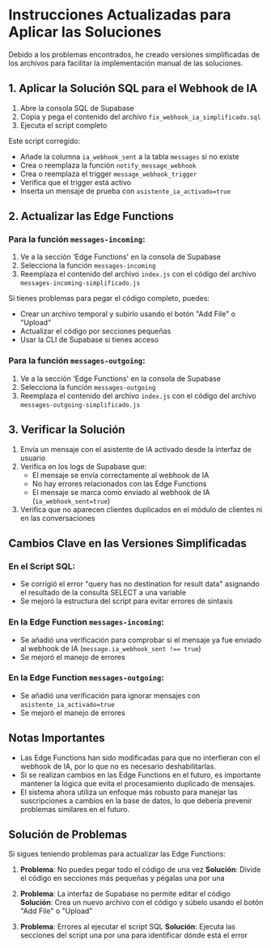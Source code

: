 # Instrucciones Actualizadas para Aplicar las Soluciones

Debido a los problemas encontrados, he creado versiones simplificadas de los archivos para facilitar la implementación manual de las soluciones.

## 1. Aplicar la Solución SQL para el Webhook de IA

1. Abre la consola SQL de Supabase
2. Copia y pega el contenido del archivo `fix_webhook_ia_simplificado.sql`
3. Ejecuta el script completo

Este script corregido:
- Añade la columna `ia_webhook_sent` a la tabla `messages` si no existe
- Crea o reemplaza la función `notify_message_webhook`
- Crea o reemplaza el trigger `message_webhook_trigger`
- Verifica que el trigger está activo
- Inserta un mensaje de prueba con `asistente_ia_activado=true`

## 2. Actualizar las Edge Functions

### Para la función `messages-incoming`:

1. Ve a la sección 'Edge Functions' en la consola de Supabase
2. Selecciona la función `messages-incoming`
3. Reemplaza el contenido del archivo `index.js` con el código del archivo `messages-incoming-simplificado.js`

Si tienes problemas para pegar el código completo, puedes:
- Crear un archivo temporal y subirlo usando el botón "Add File" o "Upload"
- Actualizar el código por secciones pequeñas
- Usar la CLI de Supabase si tienes acceso

### Para la función `messages-outgoing`:

1. Ve a la sección 'Edge Functions' en la consola de Supabase
2. Selecciona la función `messages-outgoing`
3. Reemplaza el contenido del archivo `index.js` con el código del archivo `messages-outgoing-simplificado.js`

## 3. Verificar la Solución

1. Envía un mensaje con el asistente de IA activado desde la interfaz de usuario
2. Verifica en los logs de Supabase que:
   - El mensaje se envía correctamente al webhook de IA
   - No hay errores relacionados con las Edge Functions
   - El mensaje se marca como enviado al webhook de IA (`ia_webhook_sent=true`)
3. Verifica que no aparecen clientes duplicados en el módulo de clientes ni en las conversaciones

## Cambios Clave en las Versiones Simplificadas

### En el Script SQL:

- Se corrigió el error "query has no destination for result data" asignando el resultado de la consulta SELECT a una variable
- Se mejoró la estructura del script para evitar errores de sintaxis

### En la Edge Function `messages-incoming`:

- Se añadió una verificación para comprobar si el mensaje ya fue enviado al webhook de IA (`message.ia_webhook_sent !== true`)
- Se mejoró el manejo de errores

### En la Edge Function `messages-outgoing`:

- Se añadió una verificación para ignorar mensajes con `asistente_ia_activado=true`
- Se mejoró el manejo de errores

## Notas Importantes

- Las Edge Functions han sido modificadas para que no interfieran con el webhook de IA, por lo que no es necesario deshabilitarlas.
- Si se realizan cambios en las Edge Functions en el futuro, es importante mantener la lógica que evita el procesamiento duplicado de mensajes.
- El sistema ahora utiliza un enfoque más robusto para manejar las suscripciones a cambios en la base de datos, lo que debería prevenir problemas similares en el futuro.

## Solución de Problemas

Si sigues teniendo problemas para actualizar las Edge Functions:

1. **Problema**: No puedes pegar todo el código de una vez
   **Solución**: Divide el código en secciones más pequeñas y pégalas una por una

2. **Problema**: La interfaz de Supabase no permite editar el código
   **Solución**: Crea un nuevo archivo con el código y súbelo usando el botón "Add File" o "Upload"

3. **Problema**: Errores al ejecutar el script SQL
   **Solución**: Ejecuta las secciones del script una por una para identificar dónde está el error
